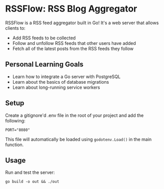 # RSSFlow: RSS Blog Aggregator

RSSFlow is a RSS feed aggregator built in Go! It's a web server that allows clients to:

- Add RSS feeds to be collected
- Follow and unfollow RSS feeds that other users have added
- Fetch all of the latest posts from the RSS feeds they follow

## Personal Learning Goals

- Learn how to integrate a Go server with PostgreSQL
- Learn about the basics of database migrations
- Learn about long-running service workers

## Setup

Create a gitignore'd .env file in the root of your project and add the following:

`PORT="8080"`

This file will automatically be loaded using `godotenv.Load()` in the main function.

## Usage

Run and test the server:

`go build -o out && ./out`
